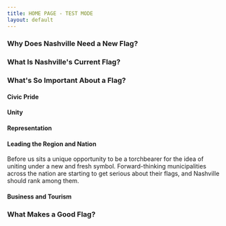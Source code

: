 ```yaml
---
title: HOME PAGE - TEST MODE
layout: default
---
```


### Why Does Nashville Need a New Flag?

### What Is Nashville's Current Flag?

### What's So Important About a Flag?

#### Civic Pride

#### Unity

#### Representation

#### Leading the Region and Nation

Before us sits a unique opportunity to be a torchbearer for the idea of uniting under a new and fresh symbol. Forward-thinking municipalities across the nation are starting to get serious about their flags, and Nashville should rank among them.

#### Business and Tourism

### What Makes a Good Flag?



